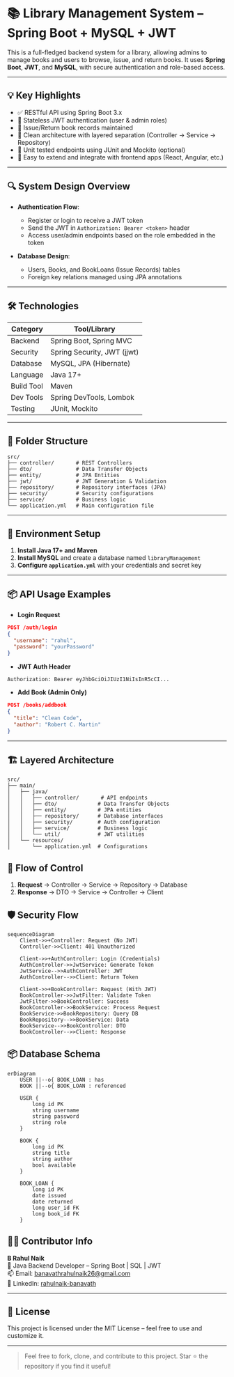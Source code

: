 
# 📚 Library Management System – Spring Boot + MySQL + JWT

This is a full-fledged backend system for a library, allowing admins to manage books and users to browse, issue, and return books. It uses **Spring Boot**, **JWT**, and **MySQL**, with secure authentication and role-based access.

---

## 💡 Key Highlights

- ✅ RESTful API using Spring Boot 3.x
- 🔐 Stateless JWT authentication (user & admin roles)
- 🔄 Issue/Return book records maintained
- 🧩 Clean architecture with layered separation (Controller → Service → Repository)
- 🧪 Unit tested endpoints using JUnit and Mockito (optional)
- 🚀 Easy to extend and integrate with frontend apps (React, Angular, etc.)

---

## 🔍 System Design Overview

- **Authentication Flow**:
  - Register or login to receive a JWT token
  - Send the JWT in `Authorization: Bearer <token>` header
  - Access user/admin endpoints based on the role embedded in the token

- **Database Design**:
  - Users, Books, and BookLoans (Issue Records) tables
  - Foreign key relations managed using JPA annotations

---

## 🛠️ Technologies

| Category        | Tool/Library                 |
|----------------|------------------------------|
| Backend        | Spring Boot, Spring MVC      |
| Security       | Spring Security, JWT (jjwt)  |
| Database       | MySQL, JPA (Hibernate)       |
| Language       | Java 17+                     |
| Build Tool     | Maven                        |
| Dev Tools      | Spring DevTools, Lombok      |
| Testing        | JUnit, Mockito               |

---

## 🧱 Folder Structure

```
src/
├── controller/       # REST Controllers
├── dto/              # Data Transfer Objects
├── entity/           # JPA Entities
├── jwt/              # JWT Generation & Validation
├── repository/       # Repository interfaces (JPA)
├── security/         # Security configurations
├── service/          # Business logic
└── application.yml   # Main configuration file
```

---

## 🔧 Environment Setup

1. **Install Java 17+ and Maven**
2. **Install MySQL** and create a database named `libraryManagement`
3. **Configure `application.yml`** with your credentials and secret key

---

## 📦 API Usage Examples

- **Login Request**
```json
POST /auth/login
{
  "username": "rahul",
  "password": "yourPassword"
}
```

- **JWT Auth Header**
```
Authorization: Bearer eyJhbGciOiJIUzI1NiIsInR5cCI...
```

- **Add Book (Admin Only)**
```json
POST /books/addbook
{
  "title": "Clean Code",
  "author": "Robert C. Martin"
}
```

---

## 🏗️ Layered Architecture

```
src/
├── main/
│   ├── java/
│   │   ├── controller/       # API endpoints
│   │   ├── dto/             # Data Transfer Objects  
│   │   ├── entity/          # JPA entities
│   │   ├── repository/      # Database interfaces
│   │   ├── security/        # Auth configuration
│   │   ├── service/         # Business logic
│   │   └── util/            # JWT utilities
│   └── resources/
│       └── application.yml  # Configurations
```

## 🔄 Flow of Control

1. **Request** → Controller → Service → Repository → Database  
2. **Response** → DTO → Service → Controller → Client



## 🛡️ Security Flow

```mermaid
sequenceDiagram
    Client->>+Controller: Request (No JWT)
    Controller->>Client: 401 Unauthorized
    
    Client->>+AuthController: Login (Credentials)
    AuthController->>JwtService: Generate Token
    JwtService-->>AuthController: JWT
    AuthController-->>Client: Return Token
    
    Client->>+BookController: Request (With JWT)
    BookController->>JwtFilter: Validate Token
    JwtFilter->>BookController: Success
    BookController->>BookService: Process Request
    BookService->>BookRepository: Query DB
    BookRepository-->>BookService: Data
    BookService-->>BookController: DTO
    BookController-->>Client: Response
```

## 📦 Database Schema

```mermaid
erDiagram
    USER ||--o{ BOOK_LOAN : has
    BOOK ||--o{ BOOK_LOAN : referenced
    
    USER {
        long id PK
        string username
        string password
        string role
    }
    
    BOOK {
        long id PK
        string title
        string author
        bool available
    }
    
    BOOK_LOAN {
        long id PK
        date issued
        date returned
        long user_id FK
        long book_id FK
    }
```

## 👨‍💻 Contributor Info

**B Rahul Naik**  
🔧 Java Backend Developer – Spring Boot | SQL | JWT  
📫 Email: banavathrahulnaik26@gmail.com  
🔗 LinkedIn: [rahulnaik-banavath](https://www.linkedin.com/in/rahulnaik-banavath-293699367)

---


## 🧾 License

This project is licensed under the MIT License – feel free to use and customize it.

---

> Feel free to fork, clone, and contribute to this project. Star ⭐ the repository if you find it useful!

